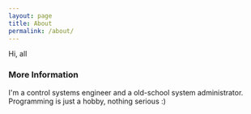 ```yaml
---
layout: page
title: About
permalink: /about/
---
```


Hi, all

### More Information

I'm a control systems engineer and a old-school system administrator. Programming is just a hobby, nothing serious :)
